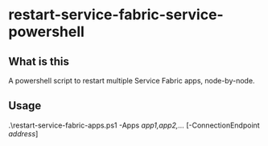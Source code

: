 # restart-service-fabric-service-powershell

## What is this
A powershell script to restart multiple Service Fabric apps, node-by-node.

## Usage 
.\restart-service-fabric-apps.ps1 -Apps _app1,app2,..._ [-ConnectionEndpoint _address_]
